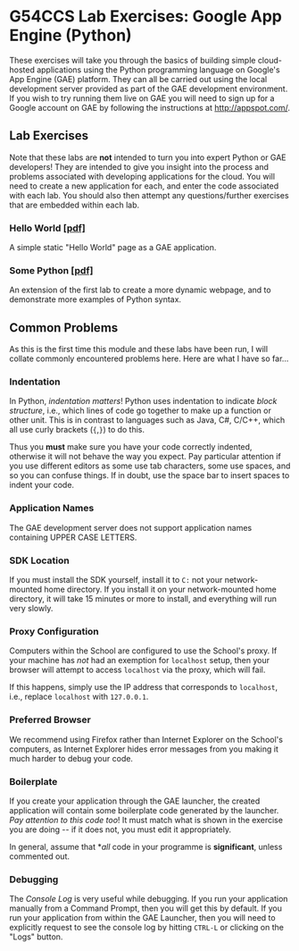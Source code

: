 G54CCS Lab Exercises: Google App Engine (Python)
================================================

These exercises will take you through the basics of building simple
cloud-hosted applications using the Python programming language on
Google's App Engine (GAE) platform.  They can all be carried out using
the local development server provided as part of the GAE development
environment.  If you wish to try running them live on GAE you will
need to sign up for a Google account on GAE by following the
instructions at <http://appspot.com/>. 

Lab Exercises
-------------

Note that these labs are **not** intended to turn you into expert
Python or GAE developers!  They are intended to give you insight into
the process and problems associated with developing applications for
the cloud.  You will need to create a new application for each, and
enter the code associated with each lab.  You should also then attempt
any questions/further exercises that are embedded within each lab. 

### Hello World [[pdf]](http://www.cs.nott.ac.uk/~mdf/g54ccs/g54ccs_lab01.pdf)

A simple static "Hello World" page as a GAE application. 

### Some Python [[pdf]](http://www.cs.nott.ac.uk/~rmm/teaching/2011-g54ccs/labs/02-python.pdf)

An extension of the first lab to create a more dynamic webpage, and to
demonstrate more examples of Python syntax.

Common Problems
---------------

As this is the first time this module and these labs have been run, I
will collate commonly encountered problems here.  Here are what I have
so far...

### Indentation

In Python, _indentation matters_!  Python uses indentation to indicate
_block structure_, i.e., which lines of code go together to make up a
function or other unit.  This is in contrast to languages such as
Java, C#, C/C++, which all use curly brackets (`{`,`}`) to do this.

Thus you **must** make sure you have your code correctly indented,
otherwise it will not behave the way you expect.  Pay particular
attention if you use different editors as some use tab characters,
some use spaces, and so you can confuse things.  If in doubt, use the
space bar to insert spaces to indent your code.

### Application Names

The GAE development server does not support application names
containing UPPER CASE LETTERS.

### SDK Location

If you must install the SDK yourself, install it to `C:` not your
network-mounted home directory.  If you install it on your
network-mounted home directory, it will take 15 minutes or more to
install, and everything will run very slowly. 

### Proxy Configuration

Computers within the School are configured to use the School's proxy.
If your machine has _not_ had an exemption for `localhost` setup, then
your browser will attempt to access `localhost` via the proxy, which
will fail.  

If this happens, simply use the IP address that corresponds to
`localhost`, i.e., replace `localhost` with `127.0.0.1`.

### Preferred Browser

We recommend using Firefox rather than Internet Explorer on the
School's computers, as Internet Explorer hides error messages from
you making it much harder to debug your code.

### Boilerplate

If you create your application through the GAE launcher, the created
application will contain some boilerplate code generated by the
launcher.  _Pay attention to this code too_!  It must match what is
shown in the exercise you are doing -- if it does not, you must edit
it appropriately.

In general, assume that **all* code in your programme is
**significant**, unless commented out.
               
### Debugging

The _Console Log_ is very useful while debugging.  If you run your
application manually from a Command Prompt, then you will get this by
default.  If you run your application from within the GAE Launcher,
then you will need to explicitly request to see the console log by
hitting `CTRL-L` or clicking on the "Logs" button.

